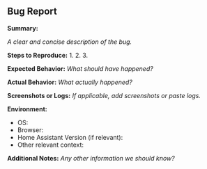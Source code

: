 ## Bug Report

**Summary:**

_A clear and concise description of the bug._

**Steps to Reproduce:**
1. 
2. 
3. 

**Expected Behavior:**
_What should have happened?_

**Actual Behavior:**
_What actually happened?_

**Screenshots or Logs:**
_If applicable, add screenshots or paste logs._

**Environment:**
- OS: 
- Browser: 
- Home Assistant Version (if relevant): 
- Other relevant context:

**Additional Notes:**
_Any other information we should know?_
